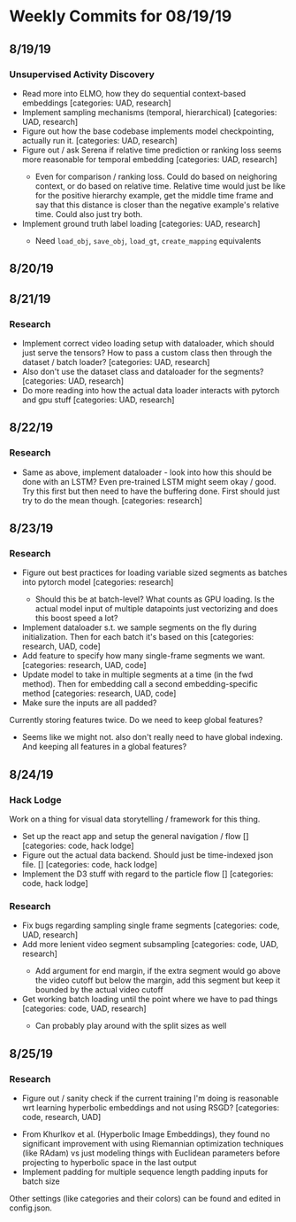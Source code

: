 # Weekly Commits for 08/19/19

## 8/19/19

### Unsupervised Activity Discovery
- Read more into ELMO, how they do sequential context-based embeddings  <done> [categories: UAD, research]
- Implement sampling mechanisms (temporal, hierarchical) <done> [categories: UAD, research]
- Figure out how the base codebase implements model checkpointing, actually run it. <done> [categories: UAD, research]
- Figure out / ask Serena if relative time prediction or ranking loss seems more reasonable for temporal embedding <done> [categories: UAD, research]
  * Even for comparison / ranking loss. Could do based on neighoring context, or do based on relative time. Relative time would just be like for the positive hierarchy example, get the middle time frame and say that this distance is closer than the negative example's relative time. Could also just try both.
- Implement ground truth label loading <done> [categories: UAD, research]
  * Need `load_obj`, `save_obj`, `load_gt`, `create_mapping` equivalents

## 8/20/19

## 8/21/19

### Research
- Implement correct video loading setup with dataloader, which should just serve the tensors? How to pass a custom class then through the dataset / batch loader?  <done> [categories: UAD, research]
- Also don't use the dataset class and dataloader for the segments? <done> [categories: UAD, research]
- Do more reading into how the actual data loader interacts with pytorch and gpu stuff <done> [categories: UAD, research]


## 8/22/19

### Research  
- Same as above, implement dataloader - look into how this should be done with an LSTM? Even pre-trained LSTM might seem okay / good. Try this first but then need to have the buffering done. First should just try to do the mean though. <done> [categories: research]


## 8/23/19

### Research  
- Figure out best practices for loading variable sized segments as batches into pytorch model <done> [categories: research]  
  * Should this be at batch-level? What counts as GPU loading. Is the actual model input of multiple datapoints just vectorizing and does this boost speed a lot?  
- Implement dataloader s.t. we sample segments on the fly during initialization. Then for each batch it's based on this <done> [categories: research, UAD, code]  
- Add feature to specify how many single-frame segments we want. <done> [categories: research, UAD, code]  
- Update model to take in multiple segments at a time (in the fwd method). Then for embedding call a second embedding-specific method <done> [categories: research, UAD, code]  
- Make sure the inputs are all padded?  

Currently storing features twice. Do we need to keep global features?  
* Seems like we might not. also don't really need to have global indexing. And keeping all features in a global features?   

## 8/24/19  

### Hack Lodge  

Work on a thing for visual data storytelling / framework for this thing.  
- Set up the react app and setup the general navigation / flow [] [categories: code, hack lodge]
- Figure out the actual data backend. Should just be time-indexed json file. [] [categories: code, hack lodge]  
- Implement the D3 stuff with regard to the particle flow [] [categories: code, hack lodge]  

### Research  
- Fix bugs regarding sampling single frame segments <done> [categories: code, UAD, research]  
- Add more lenient video segment subsampling <done> [categories: code, UAD, research] 
  * Add argument for end margin, if the extra segment would go above the video cutoff but below the margin, add this segment but keep it bounded by the actual video cutoff
- Get working batch loading until the point where we have to pad things <done> [categories: code, UAD, research]  
  * Can probably play around with the split sizes as well

## 8/25/19  

### Research  
- Figure out / sanity check if the current training I'm doing is reasonable wrt learning hyperbolic embeddings and not using RSGD? <done> [categories: code, research, UAD]  
* From Khurlkov et al. (Hyperbolic Image Embeddings), they found no significant improvement with using Riemannian optimization techniques (like RAdam) vs just modeling things with Euclidean parameters before projecting to hyperbolic space in the last output  
* Implement padding for multiple sequence length padding inputs for batch size  

Other settings (like categories and their colors) can be found and edited in config.json.
